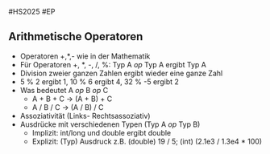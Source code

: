 #HS2025 #EP 

## Arithmetische Operatoren
- Operatoren +,\*,- wie in der Mathematik
- Für Operatoren +, \*, -, /, %: Typ A *op* Typ A ergibt Typ A
- Division zweier ganzen Zahlen ergibt wieder eine ganze Zahl
- 5 % 2 ergibt 1, 10 % 6 ergibt 4, 32 % -5 ergibt 2
- Was bedeutet  A *op* B *op* C
	- A + B + C -> (A + B) + C
	- A / B / C -> (A / B) / C
- Assoziativität (Links- Rechtsassoziativ)
- Ausdrücke mit verschiedenen Typen (Typ A *op* Typ B) 
	- Implizit: int/long und double ergibt double
	- Explizit: (Typ) Ausdruck z.B. (double) 19 / 5; (int) (2.1e3 / 1.3e4 * 100)

